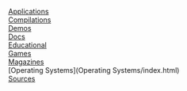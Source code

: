 [Applications](Applications/index.html)<br>
[Compilations](Compilations/index.html)<br>
[Demos](Demos/index.html)<br>
[Docs](Docs/index.html)<br>
[Educational](Educational/index.html)<br>
[Games](Games/index.html)<br>
[Magazines](Magazines/index.html)<br>
[Operating Systems](Operating Systems/index.html)<br>
[Sources](Sources/index.html)<br>
